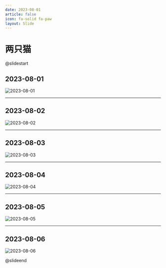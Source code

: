 ```yaml
---
date: 2023-08-01
article: false
icon: fa-solid fa-paw
layout: Slide
---
```


# 两只猫

@slidestart

## 2023-08-01

![2023-08-01](/cats/20230801.jpg)

<!-- .element: class="r-stretch" -->

---

## 2023-08-02

![2023-08-02](/cats/20230802.jpg)

<!-- .element: class="r-stretch" -->

---

## 2023-08-03

![2023-08-03](/cats/20230803.jpg)

<!-- .element: class="r-stretch" -->

---

## 2023-08-04

![2023-08-04](/cats/20230804.jpg)

<!-- .element: class="r-stretch" -->

---

## 2023-08-05

![2023-08-05](/cats/20230805.jpg)

<!-- .element: class="r-stretch" -->

---

## 2023-08-06

![2023-08-06](/cats/20230806.jpg)

<!-- .element: class="r-stretch" -->

@slideend
